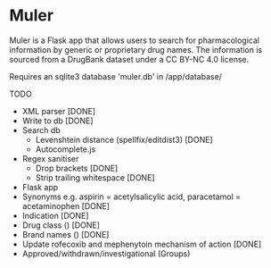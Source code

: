 # Muler

Muler is a Flask app that allows users to search for pharmacological information by generic or proprietary drug names. The information is sourced from a DrugBank dataset under a CC BY-NC 4.0 license. 

Requires an sqlite3 database 'muler.db' in /app/database/



TODO
- XML parser [DONE]
- Write to db [DONE]
- Search db
  - Levenshtein distance (spellfix/editdist3) [DONE]
  - Autocomplete.js
- Regex sanitiser
  - Drop brackets [DONE]
  - Strip trailing whitespace [DONE]
- Flask app 
- Synonyms e.g. aspirin = acetylsalicylic acid, paracetamol = acetaminophen [DONE]
- Indication [DONE]
- Drug class (<atc-codes>) [DONE]
- Brand names (<products>) [DONE]
- Update rofecoxib and mephenytoin mechanism of action [DONE]
- Approved/withdrawn/investigational (Groups)
